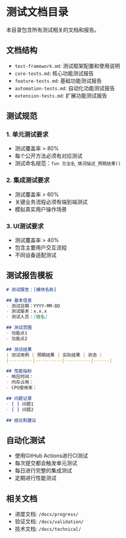 # 测试文档目录

本目录包含所有测试相关的文档和报告。

## 文档结构
- `test-framework.md`: 测试框架配置和使用说明
- `core-tests.md`: 核心功能测试报告
- `feature-tests.md`: 基础功能测试报告
- `automation-tests.md`: 自动化功能测试报告
- `extension-tests.md`: 扩展功能测试报告

## 测试规范

### 1. 单元测试要求
- 测试覆盖率 > 80%
- 每个公开方法必须有对应测试
- 测试命名规范：`fun 方法名_情况描述_预期结果()`

### 2. 集成测试要求
- 测试覆盖率 > 60%
- 关键业务流程必须有端到端测试
- 模拟真实用户操作场景

### 3. UI测试要求
- 测试覆盖率 > 40%
- 包含主要用户交互流程
- 不同设备适配测试

## 测试报告模板
```markdown
# 测试报告：[模块名称]

## 基本信息
- 测试日期：YYYY-MM-DD
- 测试版本：x.x.x
- 测试人员：[姓名]

## 测试范围
- 功能点1
- 功能点2

## 测试结果
| 测试用例 | 预期结果 | 实际结果 | 状态 |
|---------|----------|----------|------|

## 性能指标
- 响应时间：
- 内存占用：
- CPU使用率：

## 问题记录
- [ ] 问题1
- [ ] 问题2

## 结论和建议
```

## 自动化测试
- 使用GitHub Actions进行CI测试
- 每次提交都会触发单元测试
- 每日进行完整的集成测试
- 定期进行性能测试

## 相关文档
- 进度文档: `/docs/progress/`
- 验证文档: `/docs/validation/`
- 技术文档: `/docs/technical/`